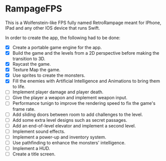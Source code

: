 # RampageFPS

This is a Wolfenstein-like FPS fully named RetroRampage meant for IPhone, IPad and any other IOS device that runs Swift.

In order to create the app, the following had to be done:

- [x] Create a portable game engine for the app.
- [x] Build the game and the levels from a 2D perspective before making the transition to 3D.
- [x] Raycast the game.
- [x] Texture Map the game.
- [x] Use sprites to create the monsters.
- [x] Fill the enemies with Artificial Intelligence and Animations to bring them to life.
- [ ] Implement player damage and player death.
- [ ] Give the player a weapon and implement weapon input.
- [ ] Performance tunign to improve the rendering speed to fix the game's frame rate.
- [ ] Add sliding doors between room to add challenges to the level.
- [ ] Add some extra level designs such as secret passages.
- [ ] Add an end-of-level elevator and implement a second level.
- [ ] Implement sound effects.
- [ ] Implement a power-up and inventory system.
- [ ] Use pathfinding to enhance the monsters' intelligence.
- [ ] Implement a HUD.
- [ ] Create a title screen.
